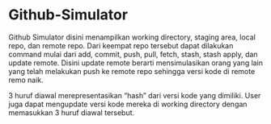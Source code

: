 # Github-Simulator

Github Simulator disini menampilkan working directory, staging area, local repo, dan remote repo. Dari keempat repo tersebut dapat dilakukan command mulai dari add, commit, push, pull, fetch, stash, stash apply, dan update remote. Disini update remote berarti mensimulasikan orang yang lain yang telah melakukan push ke remote repo sehingga versi kode di remote remo naik.

3 huruf diawal merepresentasikan “hash” dari versi kode yang dimiliki. User juga dapat mengupdate versi kode mereka di working directory dengan memasukkan 3 huruf diawal tersebut.
